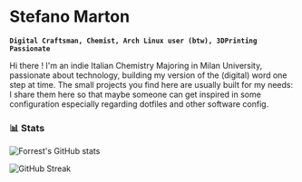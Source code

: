 # Stefano Marton

**`Digital Craftsman, Chemist, Arch Linux user (btw), 3DPrinting Passionate `**


Hi there !
I'm an indie Italian Chemistry Majoring in Milan University, passionate about technology, building my version of the (digital) word one step at time.
The small projects you find here are usually built for my needs: I share them here so that maybe someone can get inspired in some configuration especially regarding dotfiles and other software config.

### 📊 Stats

![Forrest's GitHub stats](https://github-readme-stats.vercel.app/api?username=stefanomarton&show_icons=true&theme=dracula)

![GitHub Streak](https://streak-stats.demolab.com?user=ForrestKnight&theme=dracula&border_radius=4.5)
